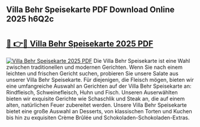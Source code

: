 ## Villa Behr Speisekarte PDF Download Online 2025 h6Q2c

# <h2><a href="http://gc6wh3i.nevu.top/?p=Villa+Behr+Speisekarte">🔗 👉🔴 Villa Behr Speisekarte 2025 PDF</a></h2>

[![Villa Behr Speisekarte 2025 PDF](https://i.imgur.com/dBaPXMq.png)](http://gc6wh3i.nevu.top/?p=Villa+Behr+Speisekarte)
Die Villa Behr Speisekarte ist eine Wahl zwischen traditionellen und modernen Gerichten. Wenn Sie nach einem leichten und frischen Gericht suchen, probieren Sie unsere Salate aus unserer Villa Behr Speisekarte. Für diejenigen, die Fleisch mögen, bieten wir eine umfangreiche Auswahl an Gerichten auf der Villa Behr Speisekarte an: Rindfleisch, Schweinefleisch, Huhn und Fisch. Unseren Auserwählten bieten wir exquisite Gerichte wie Schaschlik und Steak an, die auf einem alten, natürlichen Feuer zubereitet werden. Unsere Villa Behr Speisekarte bietet eine große Auswahl an Desserts, von klassischen Torten und Kuchen bis hin zu exquisiten Crème Brûlée und Schokoladen-Schokoladen-Extras.
